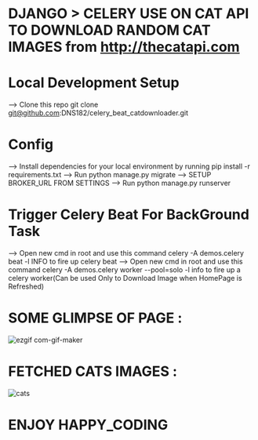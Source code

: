 # DJANGO > CELERY USE ON CAT API TO DOWNLOAD RANDOM CAT IMAGES from **http://thecatapi.com**

# Local Development Setup
 --> Clone this repo git clone git@github.com:DNS182/celery_beat_catdownloader.git
 
 
 # Config
 --> Install dependencies for your local environment by running pip install -r requirements.txt
 --> Run python manage.py migrate
 --> SETUP BROKER_URL FROM SETTINGS 
  --> Run python manage.py runserver
 
# Trigger Celery Beat For BackGround Task
 --> Open new cmd in root and use this command celery -A demos.celery beat -l INFO to fire up celery beat
 --> Open new cmd in root and use this command celery -A demos.celery worker --pool=solo -l info to fire up a celery worker(Can be used Only to Download Image when HomePage is Refreshed)

# SOME GLIMPSE OF PAGE : 

![ezgif com-gif-maker](https://user-images.githubusercontent.com/103807395/174466744-b6e16eb5-ed7a-4927-ab3e-0c36d0b45fe0.gif)

# FETCHED CATS IMAGES : 

![cats](https://user-images.githubusercontent.com/103807395/174466762-93d1a931-6b4e-489b-b148-3e3fda44efc7.png)

# ENJOY HAPPY_CODING
